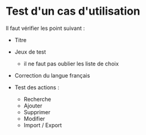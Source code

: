 # Test d'un cas d'utilisation

Il faut vérifier les point suivant :

- Titre 
- Jeux de test 
  - il ne faut pas oublier les liste de choix
- Correction du langue français 


- Test des actions : 
  - Recherche
  - Ajouter 
  - Supprimer 
  - Modifier
  - Import / Export

